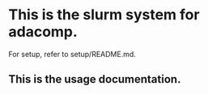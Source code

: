 # This is the slurm system for adacomp.
For setup, refer to setup/README.md.

## This is the usage documentation.